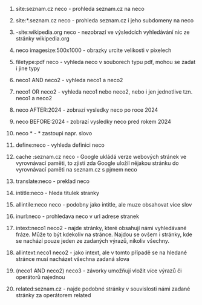 1) site:seznam.cz neco  -  prohleda seznam.cz na neco

2) site:*.seznam.cz neco  -  prohleda seznam.cz i jeho subdomeny na neco 

3) -site:wikipedia.org neco -  nezobrazí ve výsledcích vyhledávání nic ze stránky wikipedia.org

4) neco imagesize:500x1000 - obrazky urcite velikosti v pixelech

5) filetype:pdf neco - vyhleda neco v souborech typu pdf, mohou se zadat i jine typy

6) neco1 AND neco2 - vyhleda neco1 a neco2

7) neco1 OR neco2 - vyhleda neco1 nebo neco2, nebo i jen jednotlive tzn. neco1 a neco2

8) neco AFTER:2024 - zobrazí vysledky neco po roce 2024 

9) neco BEFORE:2024 - zobrazí vysledky neco pred rokem 2024

10) neco * - * zastoupi napr. slovo

11) define:neco  - vyhleda definici neco

12) cache :seznam.cz neco - Google ukládá verze webových stránek ve vyrovnávací paměti, to zjisti zda Google uložil nějakou stránku do vyrovnávací paměti na seznam.cz s pjmem neco

13) translate:neco - preklad neco

14)  intitle:neco - hleda titulek stranky

15) allintile:neco neco - podobny jako intitle, ale muze obsahovat vice slov

16) inurl:neco - prohledava neco v url adrese stranek

17) intext:neco1 neco2 - najde stránky, které obsahují námi vyhledávané fráze. Může to být kdekoliv na stránce. Najdou se ovšem i stránky, kde se nachází pouze jeden ze zadaných výrazů, nikoliv všechny.

18) allintext:neco1 neco2 - jako intext, ale v tomto případě se na hledané stránce musí nacházet všechna zadaná slova

19) (neco1 AND neco2) neco3 - závorky umožňují vložit více výrazů či operátorů najednou

20) related:seznam.cz - najde podobné stránky v souvislosti námi zadané stránky za operátorem related


